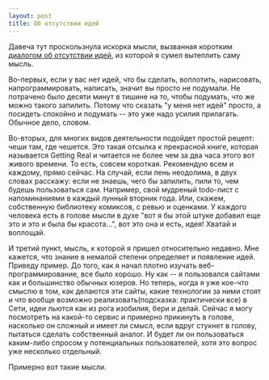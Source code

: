 ```yaml
---
layout: post
title: Об отсутствии идей
---
```



Давеча тут проскользнула искорка мысли, вызванная коротким [диалогом об отсутствии идей](https://twitter.com/The_Aliania/status/532542112081129473), из которой я сумел вытеплить саму мысль. 

Во-первых, если у вас нет идей, что бы сделать, воплотить, нарисовать, напрограммировать, написать, значит вы просто не подумали. Не потрачено было десяти минут в тишине на то, чтобы подумать, что же можно такого запилить. Потому что сказать "у меня нет идей" просто, а посидеть спокойно и подумать -- это уже надо усилия прилагать. Обычное дело, словом.

Во-вторых, для многих видов деятельности подойдет простой рецепт: чеши там, где чешется. Это такая отсылка к прекрасной книге, которая называется Getting Real и читается не более чем за два часа этого вот живого времени. То есть, совсем короткая. Рекомендую всем и каждому, прямо сейчас. На случай, если лень неодолима, в двух словах расскажу: если не знаешь, чего бы запилить, пили то, чем будешь пользоваться сам. Например, свой мудреный todo-лист с напоминаниями в каждый лунный вторник года. Или, скажем, собственную библиотеку комиксов, с ревью и оценками. У каждого человека есть в голове мысли в духе "вот я бы этой штуке добавил еще это и это и была бы красота...", вот это она и есть, идея! Хватай и воплощай.

И третий пункт, мысль, к которой я пришел относительно недавно. Мне кажется, что знание в немалой степени определяет и появление идей. Приведу пример. До того, как я начал плотно изучать веб-программирование, все было хорошо. Ну как -- я пользовался сайтами как и большинство обычных юзеров. Но теперь, когда я уже кое-что смыслю в том, как делаются эти сайты, какие технологии за ними стоят и что вообще возможно реализовать(подсказка: практически все) в Сети, идеи льются как из рога изобилия, бери и делай. Сейчас я могу посмотреть на какой-то сервис и примерно прикинуть в голове, насколько он сложный и имеет ли смысл, если вдруг стукнет в голову, пытаться сделать собственный аналог. И будет ли он пользоваться каким-либо спросом у потенциальных пользователей, хотя это вопрос уже несколько отдельный.

Примерно вот такие мысли.
